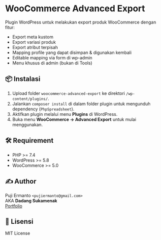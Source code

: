 # WooCommerce Advanced Export

Plugin WordPress untuk melakukan export produk WooCommerce dengan fitur:
- Export meta kustom
- Export variasi produk
- Export atribut terpisah
- Mapping profile yang dapat disimpan & digunakan kembali
- Editable mapping via form di wp-admin
- Menu khusus di admin (bukan di Tools)

## 📦 Instalasi
1. Upload folder `woocommerce-advanced-export` ke direktori `/wp-content/plugins/`.
2. Jalankan `composer install` di dalam folder plugin untuk mengunduh dependency (`PhpSpreadsheet`).
3. Aktifkan plugin melalui menu **Plugins** di WordPress.
4. Buka menu **WooCommerce → Advanced Export** untuk mulai menggunakan.

## 🛠 Requirement
- PHP >= 7.4
- WordPress >= 5.8
- WooCommerce >= 5.0

## ✍️ Author
Puji Ermanto `<pujiermanto@gmail.com>`  
AKA **Dadang Sukamenak**  
[Portfolio](https://pujiermanto-portfolio.vercel.app)

## 📄 Lisensi
MIT License
